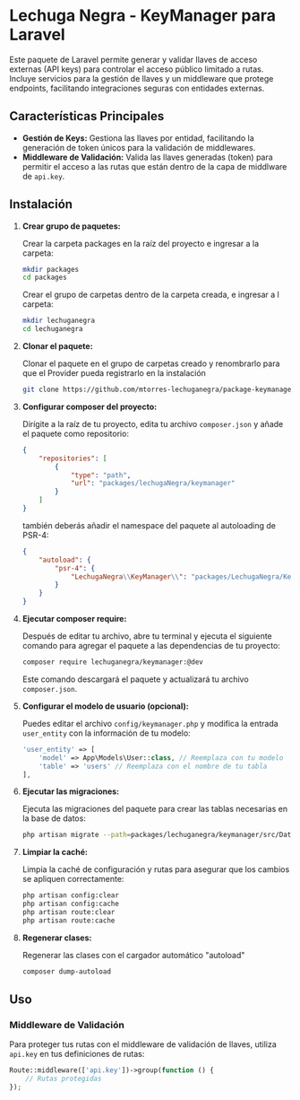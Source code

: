 # Lechuga Negra - KeyManager para Laravel

Este paquete de Laravel permite generar y validar llaves de acceso externas (API keys) para controlar el acceso público limitado a rutas. Incluye servicios para la gestión de llaves y un middleware que protege endpoints, facilitando integraciones seguras con entidades externas.

## Características Principales

* **Gestión de Keys:** Gestiona las llaves por entidad, facilitando la generación de token únicos para la validación de middlewares.
* **Middleware de Validación:** Valida las llaves generadas (token) para permitir el acceso a las rutas que están dentro de la capa de middlware de `api.key`.

## Instalación

1.  **Crear grupo de paquetes:**

    Crear la carpeta packages en la raíz del proyecto e ingresar a la carpeta:

    ```bash
    mkdir packages
    cd packages
    ```

    Crear el grupo de carpetas dentro de la carpeta creada, e ingresar a l carpeta:
    
    ```bash
    mkdir lechuganegra
    cd lechuganegra
    ```

2.  **Clonar el paquete:**

    Clonar el paquete en el grupo de carpetas creado y renombrarlo para que el Provider pueda registrarlo en la instalación

    ```bash
    git clone https://github.com/mtorres-lechuganegra/package-keymanager.git keymanager
    ```

3.  **Configurar composer del proyecto:**

    Dirígite a la raíz de tu proyecto, edita tu archivo `composer.json` y añade el paquete como repositorio:

    ```json
    {
        "repositories": [
            {
                "type": "path",
                "url": "packages/lechugaNegra/keymanager"
            }
        ]
    }
    ```
    también deberás añadir el namespace del paquete al autoloading de PSR-4:

    ```json
    {
        "autoload": {
            "psr-4": {
                "LechugaNegra\\KeyManager\\": "packages/LechugaNegra/KeyManager/src/"
            }
        }
    }
    ```

4.  **Ejecutar composer require:**

    Después de editar tu archivo, abre tu terminal y ejecuta el siguiente comando para agregar el paquete a las dependencias de tu proyecto:

    ```bash
    composer require lechuganegra/keymanager:@dev
    ```

    Este comando descargará el paquete y actualizará tu archivo `composer.json`.

5.  **Configurar el modelo de usuario (opcional):**

    Puedes editar el archivo `config/keymanager.php` y modifica la entrada `user_entity` con la información de tu modelo:

    ```php
    'user_entity' => [
        'model' => App\Models\User::class, // Reemplaza con tu modelo
        'table' => 'users' // Reemplaza con el nombre de tu tabla
    ],
    ```

5.  **Ejecutar las migraciones:**

    Ejecuta las migraciones del paquete para crear las tablas necesarias en la base de datos:

    ```bash
    php artisan migrate --path=packages/lechuganegra/keymanager/src/Database/Migrations
    ```

6.  **Limpiar la caché:**

    Limpia la caché de configuración y rutas para asegurar que los cambios se apliquen correctamente:

    ```bash
    php artisan config:clear
    php artisan config:cache
    php artisan route:clear
    php artisan route:cache
    ```
    
9.  **Regenerar clases:**

    Regenerar las clases con el cargador automático "autoload"

    ```bash
    composer dump-autoload
    ```

## Uso

### Middleware de Validación

Para proteger tus rutas con el middleware de validación de llaves, utiliza `api.key` en tus definiciones de rutas:

```php
Route::middleware(['api.key'])->group(function () {
    // Rutas protegidas
});
```
